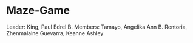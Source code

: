 # Maze-Game

Leader:   King, Paul Edrel B.
Members:  Tamayo, Angelika Ann B.
          Rentoria, Zhenmalaine
          Guevarra, Keanne Ashley
